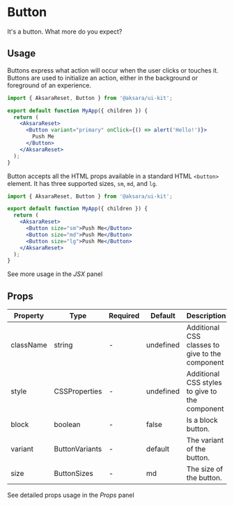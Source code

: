 # Button

It's a button. What more do you expect?

## Usage

Buttons express what action will occur when the user clicks or touches it. Buttons are used to initialize an action, either in the background or foreground of an experience.

```jsx
import { AksaraReset, Button } from '@aksara/ui-kit';

export default function MyApp({ children }) {
  return (
    <AksaraReset>
      <Button variant="primary" onClick={() => alert('Hello!')}>
        Push Me
      </Button>
    </AksaraReset>
  );
}
```

Button accepts all the HTML props available in a standard HTML `<button>` element. It has three supported sizes, `sm`, `md`, and `lg`.

```jsx
import { AksaraReset, Button } from '@aksara/ui-kit';

export default function MyApp({ children }) {
  return (
    <AksaraReset>
      <Button size="sm">Push Me</Button>
      <Button size="md">Push Me</Button>
      <Button size="lg">Push Me</Button>
    </AksaraReset>
  );
}
```

See more usage in the _JSX_ panel

## Props

| Property  | Type           | Required | Default   | Description                                     |
| --------- | -------------- | -------- | --------- | ----------------------------------------------- |
| className | string         | -        | undefined | Additional CSS classes to give to the component |
| style     | CSSProperties  | -        | undefined | Additional CSS styles to give to the component  |
| block     | boolean        | -        | false     | Is a block button.                              |
| variant   | ButtonVariants | -        | default   | The variant of the button.                      |
| size      | ButtonSizes    | -        | md        | The size of the button.                         |

See detailed props usage in the _Props_ panel

